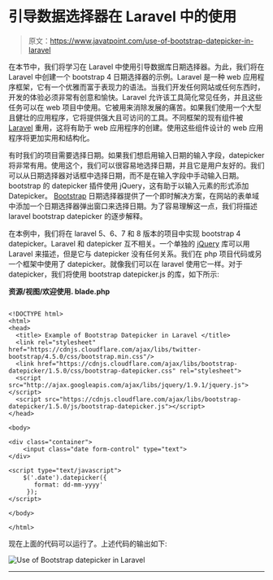 # 引导数据选择器在 Laravel 中的使用

> 原文：<https://www.javatpoint.com/use-of-bootstrap-datepicker-in-laravel>

在本节中，我们将学习在 Laravel 中使用引导数据库日期选择器。为此，我们将在 Laravel 中创建一个 bootstrap 4 日期选择器的示例。Laravel 是一种 web 应用程序框架，它有一个优雅而富于表现力的语法。当我们开发任何网站或任何东西时，开发的体验必须非常有创意和愉快。Laravel 允许该工具简化常见任务，并且这些任务可以在 web 项目中使用。它被用来消除发展的痛苦。如果我们使用一个大型且健壮的应用程序，它将提供强大且可访问的工具。不同框架的现有组件被 [Laravel](https://www.javatpoint.com/laravel) 重用，这将有助于 web 应用程序的创建。使用这些组件设计的 web 应用程序将更加实用和结构化。

有时我们的项目需要选择日期。如果我们想启用输入日期的输入字段，datepicker 将非常有用。使用这个，我们可以很容易地选择日期，并且它是用户友好的。我们可以从日期选择器对话框中选择日期，而不是在输入字段中手动输入日期。bootstrap 的 datepicker 插件使用 jQuery，这有助于以输入元素的形式添加 Datepicker。 [Bootstrap](https://www.javatpoint.com/bootstrap-tutorial) 日期选择器提供了一个即时解决方案，在网站的表单域中添加一个日期选择器弹出窗口来选择日期。为了容易理解这一点，我们将描述 laravel bootstrap datepicker 的逐步解释。

在本例中，我们将在 laravel 5、6、7 和 8 版本的项目中实现 bootstrap 4 datepicker。Laravel 和 datepicker 互不相关。一个单独的 [jQuery](https://www.javatpoint.com/jquery-tutorial) 库可以用 Laravel 来描述，但是它与 datepicker 没有任何关系。我们在 php 项目代码或另一个框架中使用了 datepicker。就像我们可以在 laravel 使用它一样。对于 datepicker，我们将使用 bootstrap datepicker.js 的库，如下所示:

**资源/视图/欢迎使用. blade.php**

```

<!DOCTYPE html>
<html>
<head>
  <title> Example of Bootstrap Datepicker in Laravel </title>
  <link rel="stylesheet" href="https://cdnjs.cloudflare.com/ajax/libs/twitter-bootstrap/4.5.0/css/bootstrap.min.css"/>
  <link href="https://cdnjs.cloudflare.com/ajax/libs/bootstrap-datepicker/1.5.0/css/bootstrap-datepicker.css" rel="stylesheet">
  <script src="http://ajax.googleapis.com/ajax/libs/jquery/1.9.1/jquery.js"></script>
  <script src="https://cdnjs.cloudflare.com/ajax/libs/bootstrap-datepicker/1.5.0/js/bootstrap-datepicker.js"></script>
</head>

<body>

<div class="container">
    <input class="date form-control" type="text">
</div>

<script type="text/javascript">
    $('.date').datepicker({  
       format: dd-mm-yyyy'
     });  
</script> 

</body>

</html>

```

现在上面的代码可以运行了。上述代码的输出如下:

![Use of Bootstrap datepicker in Laravel](img/5db6fd912bbe34e3872c358aec2881ea.png)

* * *